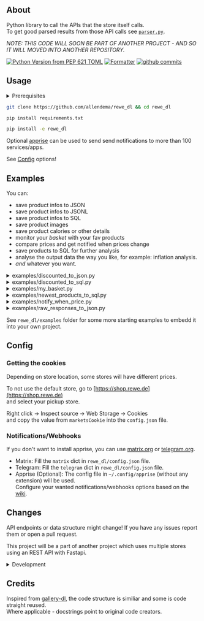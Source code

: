 ## About
Python library to call the APIs that the store itself calls.  
To get good parsed results from those API calls see [`parser.py`](https://github.com/allendema/rewe_dl/blob/main/rewe_dl/parser.py).  

*NOTE: THIS CODE WILL SOON BE PART OF ANOTHER PROJECT - AND SO IT WILL MOVED INTO ANOTHER REPOSITORY.*

[![Python Version from PEP 621 TOML](https://shields.sp-codes.de/python/required-version-toml?tomlFilePath=https%3A%2F%2Fraw.githubusercontent.com%2Fallendema%2Frewe_dl%2Fmain%2Fpyproject.toml)](https://github.com/allendema/rewe_dl/main/pyproject.toml)
[![Formatter](https://shields.sp-codes.de/badge/formatter-ruff-blue)](https://github.com/astral-sh/ruff)
[![github commits](https://shields.sp-codes.de/github/last-commit/allendema/rewe_dl)](https://github.com/allendema/rewe_dl/commits/main)

## Usage
<details>
    <summary>Prerequisites</summary>

    sudo apt-get install git
    python -m ensurepip --upgrade

</details>

```bash
git clone https://github.com/allendema/rewe_dl && cd rewe_dl
```  
```bash
pip install requirements.txt
```  
```bash
pip install -e rewe_dl
```

Optional [apprise](https://github.com/caronc/apprise/wiki/) can be used to send send notifications to more than 100 services/apps.

See [Config](https://github.com/allendema/rewe_dl/main/README.md#config) options!


## Examples
You can:
  - save product infos to JSON
  - save product infos to JSONL
  - save product infos to SQL
  - save product images
  - save product calories or other details
  - monitor your _basket_ with your fav products
  - compare prices and get notified when prices change
  - save products to SQL for further analysis
  - analyse the output data the way you like, for example: inflation analysis.
  - _and_ whatever you want.


<details>
    <summary>examples/discounted_to_json.py</summary>
    https://github.com/allendema/rewe_dl/blob/7948de8ebc401af4791cdd66fd928daac58d749e/rewe_dl/examples/discounted_to_json.py#L26-L37
</details>

<details>
    <summary>examples/discounted_to_sql.py</summary>
    https://github.com/allendema/rewe_dl/blob/7948de8ebc401af4791cdd66fd928daac58d749e/rewe_dl/examples/discounted_to_sql.py#L23-L35
</details>

<details>
    <summary>examples/my_basket.py</summary>
    https://github.com/allendema/rewe_dl/blob/7948de8ebc401af4791cdd66fd928daac58d749e/rewe_dl/examples/my_basket.py#L23-L37
</details>

<details>
    <summary>examples/newest_products_to_sql.py</summary>
    https://github.com/allendema/rewe_dl/blob/7948de8ebc401af4791cdd66fd928daac58d749e/rewe_dl/examples/newest_products_to_sql.py#L19-L26
</details>

<details>
    <summary>examples/notify_when_price.py</summary>
    https://github.com/allendema/rewe_dl/blob/7948de8ebc401af4791cdd66fd928daac58d749e/rewe_dl/examples/notify_when_price.py#L54-L66
</details>

<details>
    <summary>examples/raw_responses_to_json.py</summary>
    https://github.com/allendema/rewe_dl/blob/7948de8ebc401af4791cdd66fd928daac58d749e/rewe_dl/examples/raw_responses_to_json.py#L26-L43
</details>


See `rewe_dl/examples` folder for some more starting examples to embedd it into your own project.


## Config
### Getting the cookies
Depending on store location, some stores will have different prices.

To not use the default store, go to [https://shop.rewe.de](https://shop.rewe.de)  
and select your pickup store.

Right click -> Inspect source -> Web Storage -> Cookies  
and copy the value from `marketsCookie` into the `config.json` file.


### Notifications/Webhooks
If you don't want to install apprise, you can use [matrix.org](https://matrix.org) or [telegram.org](https://telegram.org).  

- Matrix:
    Fill the `matrix` dict in `rewe_dl/config.json` file.
- Telegram:
    Fill the `telegram` dict in `rewe_dl/config.json` file.
- Apprise (Optional): The config file in `~/.config/apprise` (without any extension) will be used.  
    Configure your wanted notifications/webhooks options based on the [wiki](https://github.com/caronc/apprise/wiki/).


## Changes
API endpoints or data structure might change!
If you have any issues report them or open a pull request.

This project will be a part of another project which uses multiple stores using an REST API with Fastapi.


<details>

<summary>Development</summary>

### Development
If you want to modify something:  
  - `pip install requirements-dev.txt`
  - The `pyproject.toml` file is used for linting/formatting with `ruff`.
  - Make your changes.
  - If you add tests, run them with `python3 ./scripts/run_tests.py`.
  - Run `ruff check --fix .`
  - Run `ruff format .`
  - Create a [Pull Request](https://docs.github.com/en/pull-requests/collaborating-with-pull-requests/proposing-changes-to-your-work-with-pull-requests/creating-a-pull-request).

</details>


## Credits
Inspired from [gallery-dl](https://github.com/mikf/gallery-dl), the code structure is similiar and some is code straight reused.  
Where applicable - docstrings point to original code creators.
